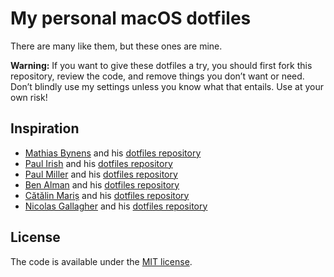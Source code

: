 # My personal macOS dotfiles

There are many like them, but these ones are mine.

**Warning:** If you want to give these dotfiles a try, you should first fork this repository, review the code, and remove things you don’t want or need. Don’t blindly use my settings unless you know what that entails. Use at your own risk!

## Inspiration

* [Mathias Bynens](https://mathiasbynens.be/) and his [dotfiles repository](https://github.com/mathiasbynens/dotfiles)
* [Paul Irish](http://paulirish.com) and his [dotfiles repository](https://github.com/paulirish/dotfiles)
* [Paul Miller](https://paulmillr.com/) and his [dotfiles repository](https://github.com/paulmillr/dotfiles)
* [Ben Alman](https://benalman.com/) and his [dotfiles repository](https://github.com/cowboy/dotfiles)
* [Cătălin Mariș](https://github.com/alrra) and his [dotfiles repository](https://github.com/alrra/dotfiles)
* [Nicolas Gallagher](https://nicolasgallagher.com/) and his [dotfiles repository](https://github.com/necolas/dotfiles)

## License

The code is available under the [MIT license][license].

[license]: LICENSE.txt
